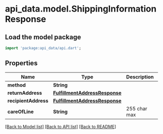 # api_data.model.ShippingInformationResponse

## Load the model package
```dart
import 'package:api_data/api.dart';
```

## Properties
Name | Type | Description | Notes
------------ | ------------- | ------------- | -------------
**method** | **String** |  | [optional] 
**returnAddress** | [**FulfillmentAddressResponse**](FulfillmentAddressResponse.md) |  | [optional] 
**recipientAddress** | [**FulfillmentAddressResponse**](FulfillmentAddressResponse.md) |  | [optional] 
**careOfLine** | **String** | 255 char max | [optional] 

[[Back to Model list]](../README.md#documentation-for-models) [[Back to API list]](../README.md#documentation-for-api-endpoints) [[Back to README]](../README.md)


